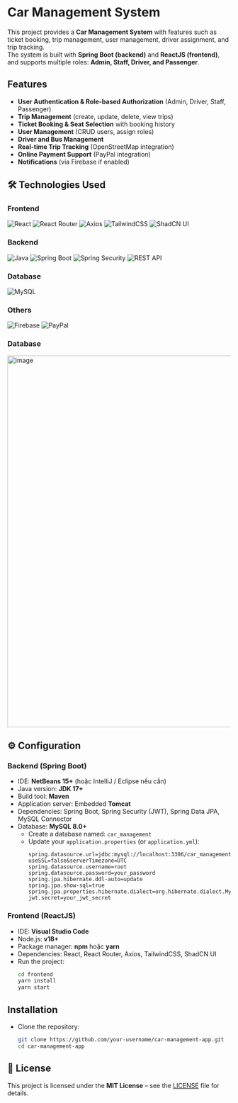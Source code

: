# Car Management System
This project provides a **Car Management System** with features such as ticket booking, trip management, user management, driver assignment, and trip tracking.  
The system is built with **Spring Boot (backend)** and **ReactJS (frontend)**, and supports multiple roles: **Admin, Staff, Driver, and Passenger**.


##  Features
-  **User Authentication & Role-based Authorization** (Admin, Driver, Staff, Passenger)  
-  **Trip Management** (create, update, delete, view trips)  
-  **Ticket Booking & Seat Selection** with booking history  
-  **User Management** (CRUD users, assign roles)  
-  **Driver and Bus Management**  
-  **Real-time Trip Tracking** (OpenStreetMap integration)  
-  **Online Payment Support** (PayPal integration)  
-  **Notifications** (via Firebase if enabled)  


## 🛠️ Technologies Used

### Frontend
![React](https://img.shields.io/badge/React-20232A?style=for-the-badge&logo=react&logoColor=61DAFB)
![React Router](https://img.shields.io/badge/React_Router-CA4245?style=for-the-badge&logo=react-router&logoColor=white)
![Axios](https://img.shields.io/badge/Axios-5A29E4?style=for-the-badge&logo=axios&logoColor=white)
![TailwindCSS](https://img.shields.io/badge/Tailwind_CSS-38B2AC?style=for-the-badge&logo=tailwind-css&logoColor=white)
![ShadCN UI](https://img.shields.io/badge/Shadcn_UI-000000?style=for-the-badge&logo=shadcn&logoColor=white)

### Backend
![Java](https://img.shields.io/badge/Java-ED8B00?style=for-the-badge&logo=openjdk&logoColor=white)
![Spring Boot](https://img.shields.io/badge/Spring_Boot-6DB33F?style=for-the-badge&logo=springboot&logoColor=white)
![Spring Security](https://img.shields.io/badge/Spring_Security-6DB33F?style=for-the-badge&logo=springsecurity&logoColor=white)
![REST API](https://img.shields.io/badge/REST-02569B?style=for-the-badge&logo=rest&logoColor=white)

### Database
![MySQL](https://img.shields.io/badge/MySQL-005C84?style=for-the-badge&logo=mysql&logoColor=white)

### Others
![Firebase](https://img.shields.io/badge/Firebase-FFCA28?style=for-the-badge&logo=firebase&logoColor=black)
![PayPal](https://img.shields.io/badge/PayPal-00457C?style=for-the-badge&logo=paypal&logoColor=white)

### Database
<img width="996" height="839" alt="image" src="https://github.com/user-attachments/assets/41515bcd-61ab-4cf3-bf0f-5cc3f35f708e" />


## ⚙️ Configuration

### **Backend (Spring Boot)**
- IDE: **NetBeans 15+** (hoặc IntelliJ / Eclipse nếu cần)
- Java version: **JDK 17+**
- Build tool: **Maven**
- Application server: Embedded **Tomcat**
- Dependencies: Spring Boot, Spring Security (JWT), Spring Data JPA, MySQL Connector
- Database: **MySQL 8.0+**
  - Create a database named: `car_management`
  - Update your `application.properties` (or `application.yml`):
    ```properties
    spring.datasource.url=jdbc:mysql://localhost:3306/car_management?useSSL=false&serverTimezone=UTC
    spring.datasource.username=root
    spring.datasource.password=your_password
    spring.jpa.hibernate.ddl-auto=update
    spring.jpa.show-sql=true
    spring.jpa.properties.hibernate.dialect=org.hibernate.dialect.MySQL8Dialect
    jwt.secret=your_jwt_secret
    ```

### **Frontend (ReactJS)**
- IDE: **Visual Studio Code**
- Node.js: **v18+**
- Package manager: **npm** hoặc **yarn**
- Dependencies: React, React Router, Axios, TailwindCSS, ShadCN UI
- Run the project:
  ```bash
  cd frontend
  yarn install
  yarn start


##  Installation

- Clone the repository:
   ```bash
   git clone https://github.com/your-username/car-management-app.git   
   cd car-management-app

## 📜 License

This project is licensed under the **MIT License** – see the [LICENSE](LICENSE) file for details.

